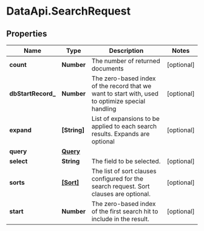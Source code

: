 # DataApi.SearchRequest

## Properties
Name | Type | Description | Notes
------------ | ------------- | ------------- | -------------
**count** | **Number** | The number of returned documents | [optional] 
**dbStartRecord_** | **Number** | The zero-based index of the record that we want to start with, used to optimize special handling | [optional] 
**expand** | **[String]** | List of expansions to be applied to each search results. Expands are optional | [optional] 
**query** | [**Query**](Query.md) |  | 
**select** | **String** | The field to be selected. | [optional] 
**sorts** | [**[Sort]**](Sort.md) | The list of sort clauses configured for the search request. Sort clauses are optional. | [optional] 
**start** | **Number** | The zero-based index of the first search hit to include in the result. | [optional] 
